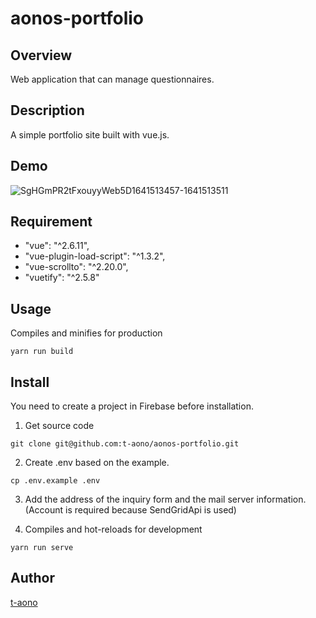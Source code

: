 # aonos-portfolio

## Overview

Web application that can manage questionnaires.

## Description

A simple portfolio site built with vue.js.

## Demo

![SgHGmPR2tFxouyyWeb5D1641513457-1641513511](https://user-images.githubusercontent.com/46856574/148469189-5ff0bff2-0cd4-4464-a91a-18b930073ad7.gif)

<!-- ## VS. -->

## Requirement
- "vue": "^2.6.11",
- "vue-plugin-load-script": "^1.3.2",
 - "vue-scrollto": "^2.20.0",
- "vuetify": "^2.5.8"

## Usage

Compiles and minifies for production
```
yarn run build
```


## Install

You need to create a project in Firebase before installation.

1. Get source code
```
git clone git@github.com:t-aono/aonos-portfolio.git
```

2. Create .env based on the example.
```
cp .env.example .env
```
 
 3. Add the address of the inquiry form and the mail server information.    
   (Account is required because SendGridApi is used)
 
 4. Compiles and hot-reloads for development
```
yarn run serve
```


<!-- ## Contribution -->

<!-- ## Licence -->

## Author

[t-aono](https://github.com/t-aono)

<!-- README.md Sample -->
<!-- https://deeeet.com/writing/2014/07/31/readme/ -->
